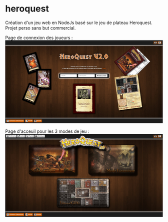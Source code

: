 # heroquest
Création d'un jeu web en NodeJs basé sur le jeu de plateau Heroquest. Projet perso sans but commercial.

Page de connexion des joueurs :
 ![alt text](/public/images/screenshot/login.jpg) 

 Page d'acceuil pour les 3 modes de jeu :
 ![alt text](/public/images/screenshot/home.jpg) 